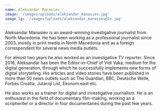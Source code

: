 ```yaml
---
name: Aleksandar Manasiev
image: '/images/uploads/aleksandar_manasiev.jpg'
image_lg: '/images/uploads/aleksandar_manasiev@2x.jpg'
---
```


Aleksandar Manasiev is an award-winning investigative journalist from North Macedonia. He has been working as a professional journalist since 2003, mostly in print media in North Macedonia and as a foreign correspondent for several news media outlets.

For almost two years he also worked as an investigative TV reporter. Since 2016, Aleksandar has been the Editor-in-Chief of Vidi Vaka, medium for the digital generation, through which he successfully implements new forms of digital storytelling. His articles and video stories have been published in more than 50 news outlets such as The Guardian, BBC, Deutsche Welle, Forbes Croatia, Jutarnji List, Ekonom:east etc.

He also works as a trainer for digital and investigative journalism. He is an enthusiast in the field of documentary film-making, working as a scriptwriter or a director in four documentaries during the past few years.